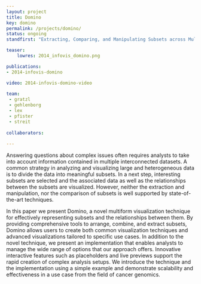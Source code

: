 ```yaml
---
layout: project
title: Domino
key: domino
permalink: /projects/domino/
status: ongoing
standfirst: "Extracting, Comparing, and Manipulating Subsets across Multiple Tabular Datasets"

teaser: 
    lowres: 2014_infovis_domino.png

publications:
- 2014-infovis-domino

video: 2014-infovis-domino-video
    
team:
 - gratzl
 - gehlenborg
 - lex
 - pfister 
 - streit 
 
collaborators:
 
---
```


Answering questions about complex issues often requires analysts to take into account information contained in multiple interconnected datasets. A common strategy in analyzing and visualizing large and heterogeneous data is to divide the data into meaningful subsets. In a next step, interesting subsets are selected and the associated data as well as the relationships between the subsets are visualized. However, neither the extraction and manipulation, nor the comparison of subsets is well supported by state-of-the-art techniques.

In this paper we present Domino, a novel multiform visualization technique for effectively representing subsets and the relationships between them. By providing comprehensive tools to arrange, combine, and extract subsets, Domino allows users to create both common visualization techniques and advanced visualizations tailored to specific use cases. In addition to the novel technique, we present an implementation that enables analysts to manage the wide range of options that our approach offers. Innovative interactive features such as placeholders and live previews support the rapid creation of complex analysis setups. We introduce the technique and the implementation using a simple example and demonstrate scalability and effectiveness in a use case from the field of cancer genomics.